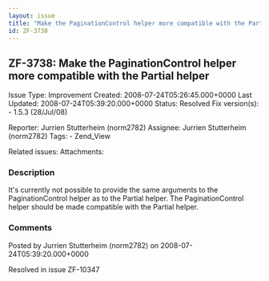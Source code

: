 ```yaml
---
layout: issue
title: "Make the PaginationControl helper more compatible with the Partial helper"
id: ZF-3738
---
```


ZF-3738: Make the PaginationControl helper more compatible with the Partial helper
----------------------------------------------------------------------------------

 Issue Type: Improvement Created: 2008-07-24T05:26:45.000+0000 Last Updated: 2008-07-24T05:39:20.000+0000 Status: Resolved Fix version(s): - 1.5.3 (28/Jul/08)
 
 Reporter:  Jurrien Stutterheim (norm2782)  Assignee:  Jurrien Stutterheim (norm2782)  Tags: - Zend\_View
 
 Related issues: 
 Attachments: 
### Description

It's currently not possible to provide the same arguments to the PaginationControl helper as to the Partial helper. The PaginationControl helper should be made compatible with the Partial helper.

 

 

### Comments

Posted by Jurrien Stutterheim (norm2782) on 2008-07-24T05:39:20.000+0000

Resolved in issue ZF-10347

 

 